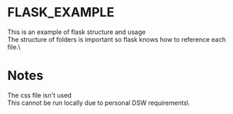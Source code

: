 # FLASK_EXAMPLE
This is an example of flask structure and usage\
The structure of folders is important so flask knows how to reference each file.\

# Notes
The css file isn't used\
This cannot be run locally due to personal DSW requirements\
